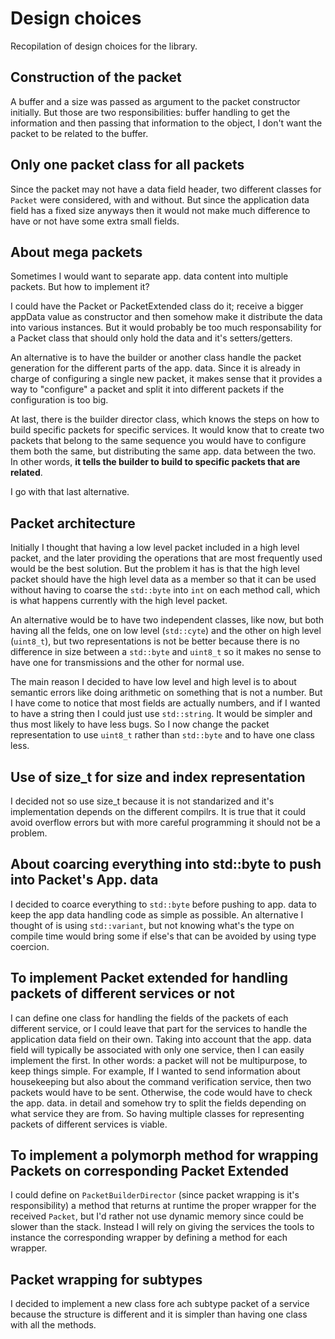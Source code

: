 # Design choices

Recopilation of design choices for the library.

## Construction of the packet

A buffer and a size was passed as argument to the packet constructor initially. But those are two responsibilities: buffer handling to get the information and then passing that information to the object, I don't want the packet to be related to the buffer.

## Only one packet class for all packets

Since the packet may not have a data field header, two different classes for <code>Packet</code> were considered, with and without. But since the application data field has a fixed size anyways then it would not make much difference to have or not have some extra small fields.

## About mega packets

Sometimes I would want to separate app. data content into multiple packets. But how to implement it?

I could have the Packet or PacketExtended class do it; receive a bigger appData value as constructor and then somehow make it distribute the data into various instances. But it would probably be too much responsability for a Packet class that should only hold the data and it's setters/getters.

An alternative is to have the builder or another class handle the packet generation for the different parts of the app. data. Since it is already in charge of configuring a single new packet, it makes sense that it provides a way to "configure" a packet and split it into different packets if the configuration is too big.

At last, there is the builder director class, which knows the steps on how to build specific packets for specific services. It would know that to create two packets that belong to the same sequence you would have to configure them both the same, but distributing the same app. data between the two. In other words, **it tells the builder to build to specific packets that are related**.

I go with that last alternative.

## Packet architecture

Initially I thought that having a low level packet included in a high level packet, and the later providing the operations that are most frequently used would be the best solution. But the problem it has is that the high level packet should have the high level data as a member so that it can be used without having to coarse the <code>std::byte</code> into <code>int</code> on each method call, which is what happens currently with the high level packet.

An alternative would be to have two independent classes, like now, but both having all the felds, one on low level (<code>std::cyte</code>) and the other on high level (<code>uint8_t</code>), but two representations is not be better because there is no difference in size between a <code>std::byte</code> and <code>uint8_t</code> so it makes no sense to have one for transmissions and the other for normal use.

The main reason I decided to have low level and high level is to about semantic errors like doing arithmetic on something that is not a number. But I have come to notice that most fields are actually numbers, and if I wanted to have a string then I could just use <code>std::string</code>. It would be simpler and thus most likely to have less bugs. So I now change the packet representation to use <code>uint8_t</code> rather than <code>std::byte</code> and to have one class less.

## Use of size_t for size and index representation

I decided not so use size_t because it is not standarized and it's implementation depends on the different compilrs. It is true that it could avoid overflow errors but with more careful programming it should not be a problem.

## About coarcing everything into std::byte to push into Packet's App. data

I decided to coarce everything to <code>std::byte</code> before pushing to app. data to keep the app data handling code as simple as possible. An alternative I thought of is using <code>std::variant</code>, but not knowing what's the type on compile time would bring some if else's that can be avoided by using type coercion.

## To implement Packet extended for handling packets of different services or not

I can define one class for handling the fields of the packets of each different service, or I could leave that part for the services to handle the application data field on their own. Taking into account that the app. data field will typically be associated with only one service, then I can easily implement the first. In other words: a packet will not be multipurpose, to keep things simple. For example, If I wanted to send information about housekeeping but also about the command verification service, then two packets would have to be sent. Otherwise, the code would have to check the app. data. in detail and somehow try to split the fields depending on what service they are from. So having multiple classes for representing packets of different services is viable.

## To implement a polymorph method for wrapping Packets on corresponding Packet Extended

I could define on <code>PacketBuilderDirector</code> (since packet wrapping is it's responsibility) a method that returns at runtime the proper wrapper for the received <code>Packet</code>, but I'd rather not use dynamic memory since could be slower than the stack. Instead I will rely on giving the services the tools to instance the corresponding wrapper by defining a method for each wrapper.

## Packet wrapping for subtypes

I decided to implement a new class fore ach subtype packet of a service because the structure is different and it is simpler than having one class with all the methods.
